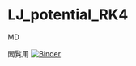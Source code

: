 # LJ_potential_RK4
 MD

閲覧用 [![Binder](https://mybinder.org/badge_logo.svg)](https://mybinder.org/v2/gh/pppp314592/LJ_potential_RK4/master?filepath=LJ_RK4_%E9%96%B2%E8%A6%A7%E7%94%A8.ipynb)

